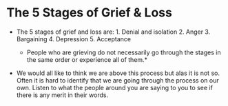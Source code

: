 <!-- TITLE: Stages Of Grief -->
<!-- SUBTITLE: A quick summary on the Stages Of Grief -->

# The 5 Stages of Grief & Loss
-  The 5 stages of grief and loss are: 
		1. Denial and isolation
		2. Anger
		3. Bargaining
		4. Depression
		5. Acceptance 
	*	People who are grieving do not necessarily go through the stages in the same order or experience all of them.*
		

-   We would all like to think we are above this process but alas it is not so.
     Often it is hard to identify that we are going through the process on our own.
     Listen to what the people around you are saying to you to see if there is any
     merit in their words.